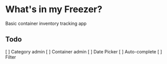 # What's in my Freezer?

Basic container inventory tracking app

## Todo
[ ] Category admin
[ ] Container admin
[ ] Date Picker
[ ] Auto-complete
[ ] Filter

